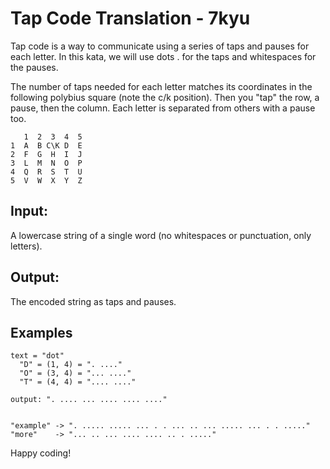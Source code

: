 # Tap Code Translation - 7kyu

Tap code is a way to communicate using a series of taps and pauses for each letter. In this kata, we will use dots . for the taps and whitespaces for the pauses.

The number of taps needed for each letter matches its coordinates in the following polybius square (note the c/k position). Then you "tap" the row, a pause, then the column. Each letter is separated from others with a pause too.

```
   1  2  3  4  5
1  A  B C\K D  E
2  F  G  H  I  J
3  L  M  N  O  P
4  Q  R  S  T  U
5  V  W  X  Y  Z
```

## Input:

A lowercase string of a single word (no whitespaces or punctuation, only letters).

## Output:

The encoded string as taps and pauses.

## Examples

```
text = "dot"
  "D" = (1, 4) = ". ...."
  "O" = (3, 4) = "... ...."
  "T" = (4, 4) = ".... ...."

output: ". .... ... .... .... ...."


"example" -> ". ..... ..... ... . . ... .. ... ..... ... . . ....."
"more"    -> "... .. ... .... .... .. . ....."
```

Happy coding!
